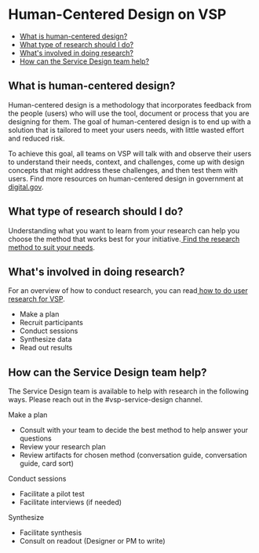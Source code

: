 # Human-Centered Design on VSP



*   [What is human-centered design?](https://vfs.atlassian.net/wiki/spaces/~227693187/pages/853344257/Human-Centered%2BDesign%2Bon%2BVSP#What-is-human-centered-design?)
*   [What type of research should I do?](https://vfs.atlassian.net/wiki/spaces/~227693187/pages/853344257/Human-Centered%2BDesign%2Bon%2BVSP#What-type-of-research-should-I-do?)
*   [What's involved in doing research?](https://vfs.atlassian.net/wiki/spaces/~227693187/pages/853344257/Human-Centered%2BDesign%2Bon%2BVSP#What's-involved-in-doing-research?)
*   [How can the Service Design team help?](https://vfs.atlassian.net/wiki/spaces/~227693187/pages/853344257/Human-Centered%2BDesign%2Bon%2BVSP#How-can-the-Service-Design-team-help?)


## What is human-centered design?

Human-centered design is a methodology that incorporates feedback from the people (users) who will use the tool, document or process that you are designing for them. The goal of human-centered design is to end up with a solution that is tailored to meet your users needs, with little wasted effort and reduced risk. 

To achieve this goal, all teams on VSP will talk with and observe their users to understand their needs, context, and challenges, come up with design concepts that might address these challenges, and then test them with  users. Find more resources on human-centered design in government at [digital.gov](https://digital.gov/topics/design/).


## What type of research should I do?

Understanding what you want to learn from your research can help you choose the method that works best for your initiative.[ Find the research method to suit your needs](https://github.com/department-of-veterans-affairs/va.gov-team/blob/master/products/platform/research/planning-resources/vsp-research-methods.md).


## What's involved in doing research?

For an overview of how to conduct research, you can read[ how to do user research for VSP](https://github.com/department-of-veterans-affairs/va.gov-team/blob/master/products/platform/research/planning-resources/how-vsp-does-research.md).



*   Make a plan
*   Recruit participants
*   Conduct sessions
*   Synthesize data
*   Read out results


## How can the Service Design team help?

The Service Design team is available to help with research in the following ways. Please reach out in the #vsp-service-design channel.

Make a plan



*   Consult with your team to decide the best method to help answer your questions
*   Review your research plan
*   Review artifacts for chosen method (conversation guide, conversation guide, card sort)

Conduct sessions



*   Facilitate a pilot test
*   Facilitate interviews (if needed)

Synthesize



*   Facilitate synthesis
*   Consult on readout (Designer or PM to write)

 
